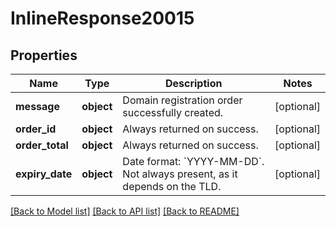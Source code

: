 # InlineResponse20015

## Properties
Name | Type | Description | Notes
------------ | ------------- | ------------- | -------------
**message** | **object** | Domain registration order successfully created. | [optional] 
**order_id** | **object** | Always returned on success. | [optional] 
**order_total** | **object** | Always returned on success. | [optional] 
**expiry_date** | **object** | Date format: &#x60;YYYY-MM-DD&#x60;. Not always present, as it depends on the TLD. | [optional] 

[[Back to Model list]](../README.md#documentation-for-models) [[Back to API list]](../README.md#documentation-for-api-endpoints) [[Back to README]](../README.md)

